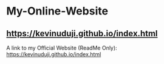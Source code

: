 # My-Online-Website
## https://kevinuduji.github.io/index.html
A link to my Official Website (ReadMe Only): https://kevinuduji.github.io/index.html
